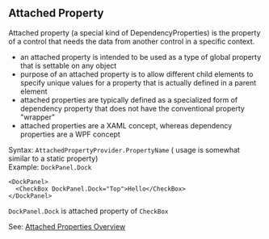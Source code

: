 ## Attached Property
Attached property (a special kind of DependencyProperties) is the property of a control that needs the data from another control in a specific context.
* an attached property is intended to be used as a type of global property that is settable on any object
* purpose of an attached property is to allow different child elements to specify unique values for a property that is actually defined in a parent element
* attached properties are typically defined as a specialized form of dependency property that does not have the conventional property "wrapper"
* attached properties are a XAML concept, whereas dependency properties are a WPF concept

Syntax: `AttachedPropertyProvider.PropertyName` ( usage is somewhat similar to a static property)    
Example: `DockPanel.Dock`
```
<DockPanel>
  <CheckBox DockPanel.Dock="Top">Hello</CheckBox>
</DockPanel>
```
`DockPanel.Dock` is attached property of `CheckBox`

See: [Attached Properties Overview](https://docs.microsoft.com/en-us/dotnet/framework/wpf/advanced/attached-properties-overview)
